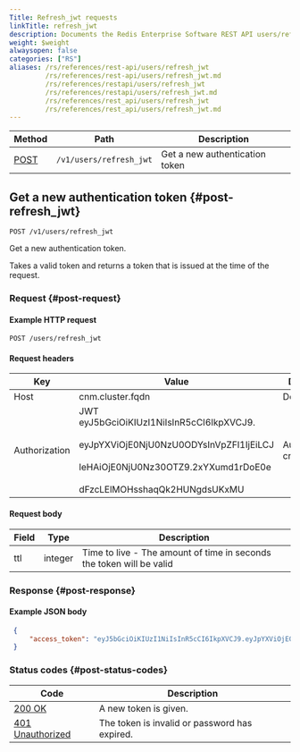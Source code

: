 ```yaml
---
Title: Refresh_jwt requests
linkTitle: refresh_jwt
description: Documents the Redis Enterprise Software REST API users/refresh_jwt endpoints.
weight: $weight
alwaysopen: false
categories: ["RS"]
aliases: /rs/references/rest-api/users/refresh_jwt
         /rs/references/rest-api/users/refresh_jwt.md
         /rs/references/restapi/users/refresh_jwt
         /rs/references/restapi/users/refresh_jwt.md
         /rs/references/rest_api/users/refresh_jwt
         /rs/references/rest_api/users/refresh_jwt.md
---
```


| Method | Path | Description |
|--------|------|-------------|
| [POST](#post-refresh_jwt) | `/v1/users/refresh_jwt` | Get a new authentication token |

## Get a new authentication token {#post-refresh_jwt}

    POST /v1/users/refresh_jwt

Get a new authentication token.

Takes a valid token and returns a token that is issued at the time of the request.

### Request {#post-request} 

#### Example HTTP request

	POST /users/refresh_jwt 


#### Request headers

| Key | Value | Description |
|-----|-------|-------------|
| Host | cnm.cluster.fqdn | Domain name |
| Authorization | JWT eyJ5bGciOiKIUzI1NiIsInR5cCI6IkpXVCJ9.<br></br>eyJpYXViOjE0NjU0NzU0ODYsInVpZFI1IjEiLCJ<br></br>leHAiOjE0NjU0Nz30OTZ9.2xYXumd1rDoE0e<br></br>dFzcLElMOHsshaqQk2HUNgdsUKxMU | Authentication credentials |


#### Request body

| Field | Type | Description |
|-------|------|-------------|
| ttl | integer | Time to live - The amount of time in seconds the token will be valid |

### Response {#post-response} 

#### Example JSON body

```json
 {
     "access_token": "eyJ5bGciOiKIUzI1NiIsInR5cCI6IkpXVCJ9.eyJpYXViOjE0NjU0NzU0ODYsInVpZFI1IjEiLCJleHAiOjE0NjU0Nz30OTZ9.2xYXumd1rDoE0edFzcLElMOHsshaqQk2HUNgdsUKxMU"
 }
```



### Status codes {#post-status-codes} 

| Code | Description |
|------|-------------|
| [200 OK](http://www.w3.org/Protocols/rfc2616/rfc2616-sec10.html#sec10.2.1) | A new token is given. |
| [401 Unauthorized](http://www.w3.org/Protocols/rfc2616/rfc2616-sec10.html#sec10.4.2) | The token is invalid or password has expired. |
